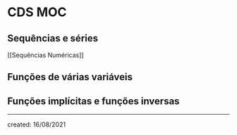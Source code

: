# CDS MOC

## Sequências e séries
[[Sequências Numéricas]]

## Funções de várias variáveis

## Funções implícitas e funções inversas

---

created: 16/08/2021
